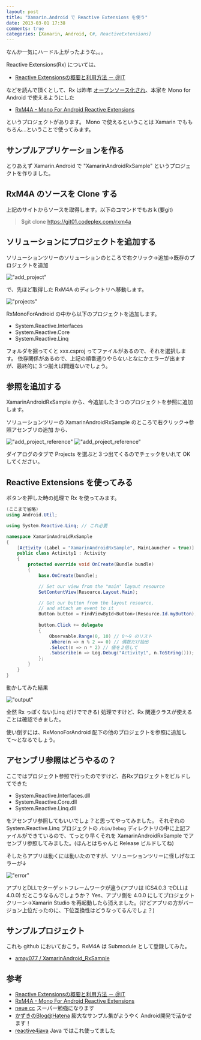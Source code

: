 ```yaml
---
layout: post
title: "Xamarin.Android で Reactive Extensions を使う"
date: 2013-03-01 17:38
comments: true
categories: [Xamarin, Android, C#, ReactiveExtensions]
---
```

なんか一気にハードル上がったような。。。
<!-- more -->

Reactive Extensions(Rx) については、

* [Reactive Extensionsの概要と利用方法 － ＠IT](http://www.atmarkit.co.jp/fdotnet/introrx/introrx_01/introrx_01_01.html)

などを読んで頂くとして、Rx は昨年 [オープンソース化され](http://www.infoq.com/jp/news/2012/11/rx-net-open-source)、本家を Mono for Android で使えるようにした

* [RxM4A - Mono For Android Reactive Extensions](http://rxm4a.codeplex.com/)

というプロジェクトがあります。
Mono で使えるということは Xamarin でももちろん…ということで使ってみます。

## サンプルアプリケーションを作る
とりあえず Xamarin.Android で "XamarinAndroidRxSample" というプロジェクトを作りました。

## RxM4A のソースを Clone する
上記のサイトからソースを取得します。以下のコマンドでもおｋ(要git)

> $git clone https://git01.codeplex.com/rxm4a

## ソリューションにプロジェクトを追加する

ソリューションツリーのソリューションのところで右クリック→追加→既存のプロジェクトを追加 

!["add_project"](https://dl.dropbox.com/u/264530/qiita/xamarin_android_rxm4a.png)

で、先ほど取得した RxM4A のディレクトリへ移動します。

!["projects"](https://dl.dropbox.com/u/264530/qiita/xamarin_android_rxm4a_projects.png)

RxMonoForAndroid の中から以下のプロジェクトを追加します。

* System.Reactive.Interfaces
* System.Reactive.Core
* System.Reactive.Linq

フォルダを掘ってくと xxx.csproj ってファイルがあるので、それを選択します。
依存関係があるので、上記の順番通りやらないとなにかエラーが出ますが、最終的に３つ揃えば問題ないでしょう。

## 参照を追加する
XamarinAndroidRxSample から、今追加した３つのプロジェクトを参照に追加します。

ソリューションツリーの XamarinAndroidRxSample のところで右クリック→参照アセンブリの追加 から、

!["add_project_reference"](https://dl.dropbox.com/u/264530/qiita/xamarin_android_rxm4a_add_reference.png)
!["add_project_reference"](https://dl.dropbox.com/u/264530/qiita/xamarin_android_rxm4a_add_reference2.png)

ダイアログのタブで Projects を選ぶと３つ出てくるのでチェックをいれて OK してください。

## Reactive Extensions を使ってみる

ボタンを押した時の処理で Rx を使ってみます。

```c# Main.cs
(ここまで省略)
using Android.Util;

using System.Reactive.Linq; // これ必要

namespace XamarinAndroidRxSample
{
    [Activity (Label = "XamarinAndroidRxSample", MainLauncher = true)]
    public class Activity1 : Activity
    {
        protected override void OnCreate(Bundle bundle)
        {
            base.OnCreate(bundle);

            // Set our view from the "main" layout resource
            SetContentView(Resource.Layout.Main);

            // Get our button from the layout resource,
            // and attach an event to it
            Button button = FindViewById<Button>(Resource.Id.myButton);
			
            button.Click += delegate
            {
                Observable.Range(0, 10) // 0〜9 のリスト
                .Where(n => n % 2 == 0) // 偶数だけ抽出
                .Select(n => n * 2) // 値を２倍して
                .Subscribe(n => Log.Debug("Activity1", n.ToString())); // 出力
            };
        }
    }
}
```

動かしてみた結果

!["output"](https://dl.dropbox.com/u/264530/qiita/xamarin_android_rxm4a_output.png)

全然 Rx っぽくない(Linq だけでできる) 処理ですけど、Rx 関連クラスが使えることは確認できました。

使い倒すには、RxMonoForAndroid 配下の他のプロジェクトを参照に追加して〜となるでしょう。

## アセンブリ参照はどうやるの？
ここではプロジェクト参照で行ったのですけど、各Rxプロジェクトをビルドしてできた

* System.Reactive.Interfaces.dll
* System.Reactive.Core.dll
* System.Reactive.Linq.dll

をアセンブリ参照してもいいでしょ？と思ってやってみました。
それぞれの System.Reactive.Linq プロジェクトの ``/bin/Debug`` ディレクトリの中に上記ファイルができているので、てっとり早くそれを XamarinAndroidRxSample でアセンブリ参照してみました。(ほんとはちゃんと Release ビルドしてね)

そしたらアプリは動くには動いたのですが、ソリューションツリーに怪しげなエラーが↓

!["error"](https://dl.dropbox.com/u/264530/qiita/xamarin_android_rxm4a_error.png)

アプリとDLLでターゲットフレームワークが違う(アプリは ICS4.0.3 でDLLは 4.0.0) だとこうなるんでしょうか？
Yes、アプリ側を 4.0.0 にしてプロジェクトクリーン→Xamarin Studio を再起動したら消えました。(けどアプリの方がバージョン上位だったのに、下位互換性はどうなってるんでしょ？)

## サンプルプロジェクト
これも github においておこう。RxM4A は Submodule として登録してみた。

* [amay077 / XamarinAndroid_RxSample](https://github.com/amay077/XamarinAndroid_RxSample) 

## 参考
* [Reactive Extensionsの概要と利用方法 － ＠IT](http://www.atmarkit.co.jp/fdotnet/introrx/introrx_01/introrx_01_01.html)
* [RxM4A - Mono For Android Reactive Extensions](http://rxm4a.codeplex.com/)
* [neue cc](http://neue.cc/) スーパー勉強になります
* [かずきのBlog@Hatena](http://d.hatena.ne.jp/okazuki/20111114/1321277465) 膨大なサンプル集がようやく Android開発で活かせます！
* [reactive4java](https://code.google.com/p/reactive4java/) Java ではこれ使ってました
